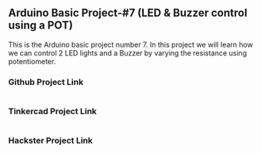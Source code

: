 ## Arduino Basic Project-#7 (LED & Buzzer control using a POT)
<p>This is the Arduino basic project number 7. In this project we will learn how we can control 2 LED lights and a Buzzer by varying the resistance using potentiometer.</p>

### Github Project Link
```

```

### Tinkercad Project Link
```

```

### Hackster Project Link
```

``` 
